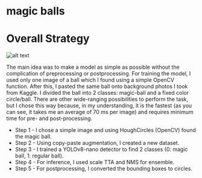 # magic balls
# Overall Strategy
![alt text](pipeline.jpg "Title")

The main idea was to make a model as simple as possible without the complication of preprocessing or postprocessing. For training the model, I used only one image of a ball which I found using a simple OpenCV function. After this, I pasted the same ball onto background photos I took from Kaggle. I divided the ball into 2 classes: magic-ball and a fixed color circle/ball. There are other wide-ranging possibilities to perform the task, but I chose this way because, in my understanding, it is the fastest (as you can see, it takes me an average of 70 ms per image) and requires minimum time for pre- and post-processing.

* Step 1 - I chose a simple image and using HoughCircles (OpenCV) found the magic ball.
* Step 2 - Using copy-paste augmentation, I created a new dataset.
* Step 3 - I trained a YOLOv8-nano detector to find 2 classes (0: magic ball, 1: regular ball).
* Step 4 - For inference, I used scale TTA and NMS for ensemble.
* Step 5 - For postprocessing, I converted the bounding boxes to circles.
